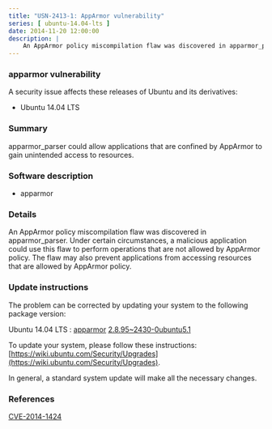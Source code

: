 ```yaml
---
title: "USN-2413-1: AppArmor vulnerability"
series: [ ubuntu-14.04-lts ]
date: 2014-11-20 12:00:00
description: |
    An AppArmor policy miscompilation flaw was discovered in apparmor_parser. Under certain circumstances, a malicious application could use this flaw to perform operations that are not allowed by AppArmor policy. The flaw may also prevent applications from accessing resources that are allowed by AppArmor policy. 
--- 
```

 
### apparmor vulnerability

A security issue affects these releases of Ubuntu and its derivatives:

* Ubuntu 14.04 LTS

### Summary

apparmor_parser could allow applications that are confined by AppArmor to gain unintended access to resources.

### Software description

* apparmor 

### Details

An AppArmor policy miscompilation flaw was discovered in apparmor_parser. Under certain circumstances, a malicious application could use this flaw to perform operations that are not allowed by AppArmor policy. The flaw may also prevent applications from accessing resources that are allowed by AppArmor policy. 

### Update instructions

The problem can be corrected by updating your system to the following package version:

Ubuntu 14.04 LTS
 : [apparmor](https://launchpad.net/ubuntu/+source/apparmor) <span> [2.8.95~2430-0ubuntu5.1](https://launchpad.net/ubuntu/+source/apparmor/2.8.95~2430-0ubuntu5.1) </span> 

To update your system, please follow these instructions: [https://wiki.ubuntu.com/Security/Upgrades](https://wiki.ubuntu.com/Security/Upgrades).

In general, a standard system update will make all the necessary changes. 

### References

 [CVE-2014-1424](http://people.ubuntu.com/~ubuntu-security/cve/CVE-2014-1424)
 
